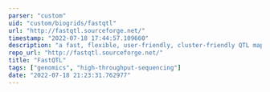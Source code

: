 ```yaml
---
parser: "custom"
uid: "custom/biogrids/fastqtl"
url: "http://fastqtl.sourceforge.net/"
timestamp: "2022-07-18 17:44:57.109660"
description: "a fast, flexible, user-friendly, cluster-friendly QTL mapper."
repo_url: "http://fastqtl.sourceforge.net/"
title: "FastQTL"
tags: ["genomics", "high-throughput-sequencing"]
date: "2022-07-18 21:23:31.762977"
---
```

